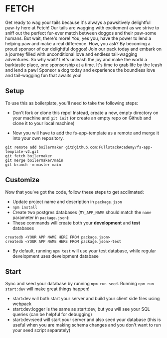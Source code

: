 # FETCH

Get ready to wag your tails because it's always a pawsitively delightful paw-ty here at Fetch! Our tails are wagging with excitement as we strive to sniff out the perfect fur-ever match between doggos and their paw-some humans. But wait, there's more! You, yes you, have the power to lend a helping paw and make a real difference. How, you ask? By becoming a proud sponsor of our delightful doggos! Join our pack today and embark on a journey filled with unconditional love and endless tail-wagging adventures. So why wait? Let's unleash the joy and make the world a barktastic place, one sponsorship at a time. It's time to grab life by the leash and lend a paw! Sponsor a dog today and experience the boundless love and tail-wagging fun that awaits you!

## Setup

To use this as boilerplate, you'll need to take the following steps:

- Don't fork or clone this repo! Instead, create a new, empty
  directory on your machine and `git init` (or create an empty repo on
  Github and clone it to your local machine)

- Now you will have to add the fs-app-template as a remote and merge it into your own repository.

```
git remote add boilermaker git@github.com:FullstackAcademy/fs-app-template-v2.git
git fetch boilermaker
git merge boilermaker/main
git branch -m master main
```

## Customize

Now that you've got the code, follow these steps to get acclimated:

- Update project name and description in `package.json`
- `npm install`
- Create two postgres databases (`MY_APP_NAME` should match the `name`
  parameter in `package.json`):
- These commands will create both your **development** and **test** databases

```
createdb <YOUR APP NAME HERE FROM package.json>
createdb <YOUR APP NAME HERE FROM package.json>-test
```

- By default, running `npm test` will use your test database, while
  regular development uses development database

## Start

Sync and seed your database by running `npm run seed`. Running `npm run start:dev` will make great things happen!

- start:dev will both start your server and build your client side files using webpack
- start:dev:logger is the same as start:dev, but you will see your SQL queries (can be helpful for debugging)
- start:dev:seed will start your server and also seed your database (this is useful when you are making schema changes and you don't want to run your seed script separately)
